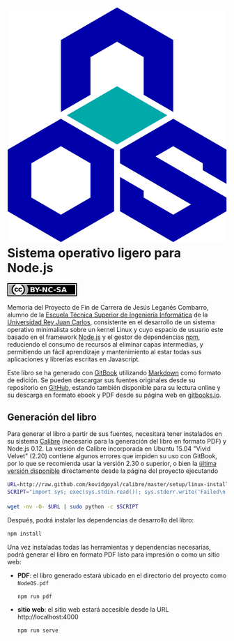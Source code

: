 [![NodeOS](img/NodeOS.svg)](http://node-os.com) Sistema operativo ligero para Node.js
======

[![](img/by-nc-sa.svg)](http://creativecommons.org/licenses/by-nc-sa/4.0)

Memoria del Proyecto de Fin de Carrera de Jesús Leganés Combarro, alumno de la
[Escuela Técnica Superior de Ingeniería Informática](http://www.etsii.urjc.es)
de la [Universidad Rey Juan Carlos](http://www.urjc.es), consistente en el
desarrollo de un sistema operativo minimalista sobre un kernel Linux y cuyo
espacio de usuario este basado en el framework [Node.js](https://nodejs.org) y
el gestor de dependencias [npm](https://www.npmjs.org), reduciendo el consumo de
recursos al eliminar capas intermedias, y permitiendo un fácil aprendizaje y
mantenimiento al estar todas sus aplicaciones y librerías escritas en
Javascript.

Este libro se ha generado con [GitBook](https://www.gitbook.com) utilizando
[Markdown](http://daringfireball.net/projects/markdown) como formato de edición.
Se pueden descargar sus fuentes originales desde su repositorio en
[GitHub](https://github.com/piranna/pfc), estando también disponible para su
lectura online y su descarga en formato ebook y PDF desde su página web en
[gitbooks.io](http://piranna.gitbooks.io/pfc).

Generación del libro
--------------------

Para generar el libro a partir de sus fuentes, necesitara tener instalados en su
sistema [Calibre](http://calibre-ebook.com) (necesario para la generación del
libro en formato PDF) y Node.js 0.12. La versión de Calibre incorporada en Ubuntu
15.04 "Vivid Velvet" (2.20) contiene algunos errores que impiden su uso con
GitBook, por lo que se recomienda usar la versión 2.30 o superior, o bien la
[última versión disponible](https://github.com/GitbookIO/gitbook/issues/790)
directamente desde la página del proyecto ejecutando

```bash
URL=http://raw.github.com/kovidgoyal/calibre/master/setup/linux-installer.py
SCRIPT="import sys; exec(sys.stdin.read()); sys.stderr.write('Failed\n')"

wget -nv -O- $URL | sudo python -c $SCRIPT
```

Después, podrá instalar las dependencias de desarrollo del libro:

```bash
npm install
```

Una vez instaladas todas las herramientas y dependencias necesarias, podrá
generar el libro en formato PDF listo para impresión o como un sitio web:

* **PDF**: el libro generado estará ubicado en el directorio del proyecto como
  `NodeOS.pdf`

  ```bash
  npm run pdf
  ```

* **sitio web**: el sitio web estará accesible desde la URL http://localhost:4000

  ```bash
  npm run serve
  ```
